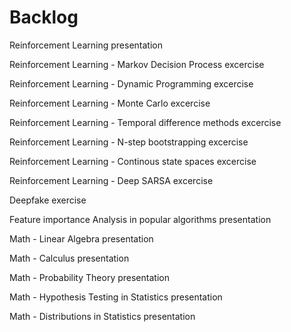 # Backlog

Reinforcement Learning presentation

Reinforcement Learning - Markov Decision Process excercise

Reinforcement Learning - Dynamic Programming excercise

Reinforcement Learning - Monte Carlo excercise

Reinforcement Learning - Temporal difference methods excercise

Reinforcement Learning - N-step bootstrapping excercise

Reinforcement Learning - Continous state spaces excercise

Reinforcement Learning - Deep SARSA excercise

Deepfake exercise

Feature importance Analysis in popular algorithms presentation

Math - Linear Algebra presentation

Math - Calculus presentation

Math - Probability Theory presentation

Math - Hypothesis Testing in Statistics presentation

Math - Distributions in Statistics presentation
